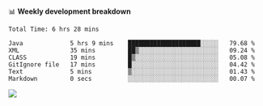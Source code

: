 

📊 **Weekly development breakdown**
<!--START_SECTION:waka-->

```text
Total Time: 6 hrs 28 mins

Java             5 hrs 9 mins    ████████████████████░░░░░   79.68 %
XML              35 mins         ██▒░░░░░░░░░░░░░░░░░░░░░░   09.24 %
CLASS            19 mins         █▒░░░░░░░░░░░░░░░░░░░░░░░   05.08 %
GitIgnore file   17 mins         █░░░░░░░░░░░░░░░░░░░░░░░░   04.42 %
Text             5 mins          ▒░░░░░░░░░░░░░░░░░░░░░░░░   01.43 %
Markdown         0 secs          ░░░░░░░░░░░░░░░░░░░░░░░░░   00.07 %
```

<!--END_SECTION:waka-->

<p align="left" dir="auto">
  <a href="#">
    <img src="https://github-readme-stats.vercel.app/api?username=JiHongYuan&show_icons=true&inc">
  </a>
</p>
